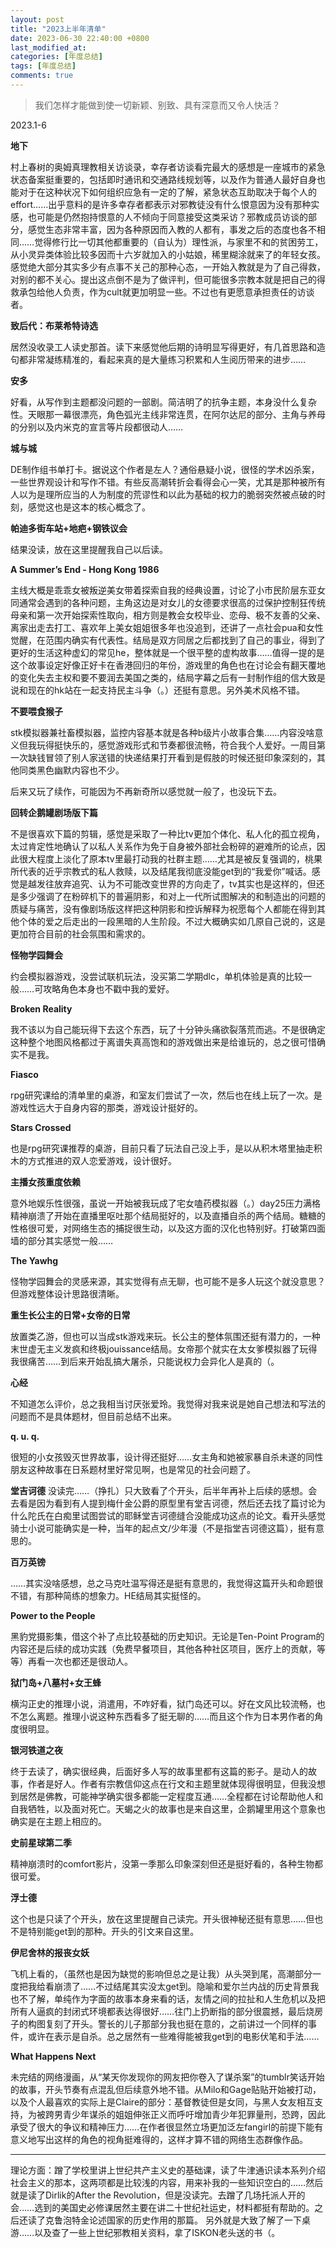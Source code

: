 ```yaml
---
layout: post
title: "2023上半年清单"
date: 2023-06-30 22:40:00 +0800
last_modified_at: 
categories: [年度总结]
tags: [年度总结]
comments: true
---
```


> 我们怎样才能做到使一切新颖、别致、具有深意而又令人快活？

2023.1-6

**地下**

村上春树的奥姆真理教相关访谈录，幸存者访谈看完最大的感想是一座城市的紧急状态备案挺重要的，包括即时通讯和交通路线规划等，以及作为普通人最好自身也能对于在这种状况下如何组织应急有一定的了解，紧急状态互助取决于每个人的effort……出乎意料的是许多幸存者都表示对邪教徒没有什么恨意因为没有那种实感，也可能是仍然抱持恨意的人不倾向于同意接受这类采访？邪教成员访谈的部分，感觉生态非常丰富，因为各种原因而入教的人都有，事发之后的态度也各不相同……觉得修行比一切其他都重要的（自认为）理性派，与家里不和的贫困劳工，从小灵异类体验比较多因而十六岁就加入的小姑娘，稀里糊涂就来了的年轻女孩。感觉绝大部分其实多少有点事不关己的那种心态，一开始入教就是为了自己得救，对别的都不关心。提出这点倒不是为了做评判，但可能很多宗教本就是把自己的得救承包给他人负责，作为cult就更加明显一些。不过也有更愿意承担责任的访谈者。

**致后代：布莱希特诗选**

居然没收录工人读史那首。读下来感觉他后期的诗明显写得更好，有几首思路和造句都非常凝练精准的，看起来真的是大量练习积累和人生阅历带来的进步……

**安多**

好看，从写作到主题都没问题的一部剧。简洁明了的抗争主题，本身没什么复杂性。天眼那一幕很漂亮，角色弧光主线非常连贯，在阿尔达尼的部分、主角与养母的分别以及内米克的宣言等片段都很动人……

**城与城**

DE制作组书单打卡。据说这个作者是左人？通俗悬疑小说，很怪的学术凶杀案，一些世界观设计和写作不错。有些反高潮转折会看得会心一笑，尤其是那种被所有人以为是理所应当的人为制度的荒谬性和以此为基础的权力的脆弱突然被点破的时刻，感觉这也是这本的核心概念了。

**帕迪多街车站+地疤+钢铁议会**

结果没读，放在这里提醒我自己以后读。

**A Summer’s End - Hong Kong 1986**

主线大概是乖乖女被叛逆美女带着探索自我的经典设置，讨论了小市民阶层东亚女同通常会遇到的各种问题，主角这边是对女儿的女德要求很高的过保护控制狂传统母亲和第一次开始探索性取向，相方则是教会女校毕业、恋母、极不友善的父亲、离家出走去打工、喜欢年上美女姐姐很多年也没追到，还讲了一点社会pua和女性觉醒，在范围内确实有代表性。结局是双方同居之后都找到了自己的事业，得到了更好的生活这种虚幻的常见he，整体就是一个很平整的虚构故事……值得一提的是这个故事设定好像正好卡在香港回归的年份，游戏里的角色也在讨论会有翻天覆地的变化失去主权和要不要润去美国之类的，结局字幕之后有一封制作组的信大致是说和现在的hk站在一起支持民主斗争（。）还挺有意思。另外美术风格不错。

**不要喂食猴子**

stk模拟器兼社畜模拟器，监控内容基本就是各种b级片小故事合集……内容没啥意义但我玩得挺快乐的，感觉游戏形式和节奏都很流畅，符合我个人爱好。一周目第一次缺钱冒领了别人家送错的快递结果打开看到是假肢的时候还挺印象深刻的，其他同类黑色幽默内容也不少。

后来又玩了续作，可能因为不再新奇所以感觉就一般了，也没玩下去。

**回转企鹅罐剧场版下篇**

不是很喜欢下篇的剪辑，感觉是采取了一种比tv更加个体化、私人化的孤立视角，太过肯定性地确认了以私人关系作为免于自身被外部社会粉碎的避难所的论点，因此很大程度上淡化了原本tv里最打动我的社群主题……尤其是被反复强调的，桃果所代表的近乎宗教式的私人救赎，以及结尾我彻底没能get到的“我爱你”喊话。感觉是越发往放弃追究、认为不可能改变世界的方向走了，tv其实也是这样的，但还是多少强调了在粉碎机下的普遍阴影，和对上一代所试图解决的和制造出的问题的质疑与痛苦，没有像剧场版这样把这种阴影和控诉解释为祝愿每个人都能在得到其他个体的爱之后走出的一段黑暗的人生阶段。不过大概确实如几原自己说的，这是更加符合目前的社会氛围和需求的。

**怪物学园舞会**

约会模拟器游戏，没尝试联机玩法，没买第二学期dlc，单机体验是真的比较一般……可攻略角色本身也不戳中我的爱好。

**Broken Reality**

我不该以为自己能玩得下去这个东西，玩了十分钟头痛欲裂落荒而逃。不是很确定这种整个地图风格都过于离谱失真高饱和的游戏做出来是给谁玩的，总之很可惜确实不是我。

**Fiasco**

rpg研究课给的清单里的桌游，和室友们尝试了一次，然后也在线上玩了一次。是游戏性远大于自身内容的那类，游戏设计挺好的。

**Stars Crossed**

也是rpg研究课推荐的桌游，目前只看了玩法自己没上手，是以从积木塔里抽走积木的方式推进的双人恋爱游戏，设计很好。

**主播女孩重度依赖**

意外地娱乐性很强，虽说一开始被我玩成了宅女嗑药模拟器（。）day25压力满格精神崩溃了开始在直播里呕吐那个结局挺好的，以及直播自杀的两个结局。糖糖的性格很可爱，对网络生态的捕捉很生动，以及这方面的汉化也特别好。打破第四面墙的部分其实感觉一般……

**The Yawhg**

怪物学园舞会的灵感来源，其实觉得有点无聊，也可能不是多人玩这个就没意思？但游戏整体设计思路很清晰。

**重生长公主的日常+女帝的日常**

放置类乙游，但也可以当成stk游戏来玩。长公主的整体氛围还挺有潜力的，一种末世虚无主义发疯和终极jouissance结局。女帝那个就实在太女爹模拟器了玩得我很痛苦……到后来开始乱搞大屠杀，只能说权力会异化人是真的（。

**心经**

不知道怎么评价，总之我相当讨厌张爱玲。我觉得对我来说是她自己想法和写法的问题而不是具体题材，但目前总结不出来。

**q. u. q.**

很短的小女孩毁灭世界故事，设计得还挺好……女主角和她被家暴自杀未遂的同性朋友这种故事在日系题材里好常见啊，也是常见的社会问题了。

**堂吉诃德**
没读完……（挣扎）只大致看了个开头，后半年再补上后续的感想。会去看是因为看到有人提到梅什金公爵的原型里有堂吉诃德，然后还去找了篇讨论为什么陀氏在白痴里试图尝试的耶稣堂吉诃德缝合没能成功这点的论文。看开头感觉骑士小说可能确实是一种，当年的起点文/少年漫（不是指堂吉诃德这篇），挺有意思的。

**百万英镑**

……其实没啥感想，总之马克吐温写得还是挺有意思的，我觉得这篇开头和命题很不错，有那种简练的想象力。HE结局其实挺怪的。

**Power to the People**

黑豹党摄影集，借这个补了点比较基础的历史知识。无论是Ten-Point Program的内容还是后续的成功实践（免费早餐项目，其他各种社区项目，医疗上的贡献，等等）再看一次也都还是很动人。

**狱门岛+八墓村+女王蜂**

横沟正史的推理小说，消遣用，不咋好看，狱门岛还可以。好在文风比较流畅，也不怎么离题。推理小说这种东西看多了挺无聊的……而且这个作为日本男作者的角度很明显。

**银河铁道之夜**

终于去读了，确实很经典，后面好多人写的故事里都有这篇的影子。是动人的故事，作者是好人。作者有宗教信仰这点在行文和主题里就体现得很明显，但我没想到居然是佛教，可能神学确实很多都能一定程度互通……全程都在讨论帮助他人和自我牺牲，以及面对死亡。天蝎之火的故事也是来自这里，企鹅罐里用这个意象也确实是在主题上相应的。

**史前星球第二季**

精神崩溃时的comfort影片，没第一季那么印象深刻但还是挺好看的，各种生物都很可爱。

**浮士德**

这个也是只读了个开头，放在这里提醒自己读完。开头很神秘还挺有意思……但也不是特别能get到的那种。开头的引文来自这里。

**伊尼舍林的报丧女妖**

飞机上看的，（虽然也是因为缺觉的影响但总之是让我）从头哭到尾，高潮部分一度把我给看崩溃了……不过结尾其实没太get到。隐喻和爱尔兰内战的历史背景我也不了解，单纯作为字面的故事本身来看的话，友情之间的拉扯和人生危机以及把所有人逼疯的封闭式环境都表达得很好……往门上扔断指的部分很震撼，最后烧房子的构图复刻了开头。警长的儿子那部分我也挺在意的，之前讲过一个同样的事件，或许在表示是自杀。总之居然有一些难得能被我get到的电影伏笔和手法……

**What Happens Next**

未完结的网络漫画，从“某天你发现你的网友把你卷入了谋杀案”的tumblr笑话开始的故事，开头节奏有点混乱但后续意外地不错。从Milo和Gage贴贴开始被打动，以及个人最喜欢的实际上是Claire的部分：基督教徒但是女同，与黑人女友相互支持，为被跨男青少年谋杀的姐姐伸张正义而呼吁增加青少年犯罪量刑，恐跨，因此承受了很大的争议和精神压力……在作者很显然立场更加泛左fangirl的前提下能有意义地写出这样的角色的视角挺难得的，这样才算不错的网络生态群像作品。

---------

理论方面：蹭了学校里讲上世纪共产主义史的基础课，读了牛津通识读本系列介绍社会主义的那本，这两项都是比较浅的内容，用来补我的一些知识空白的……然后就是读了Dirlik的After the Revolution，但是没读完。去蹭了几场托派人开的会……选到的美国史必修课居然主要在讲二十世纪社运史，材料都挺有帮助的。之后还读了克鲁泡特金论述国家的历史作用的那篇。
另外就是大致了解了一下桌游……以及查了一些上世纪邪教相关资料，拿了ISKON老头送的书（。
